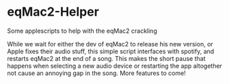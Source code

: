 # eqMac2-Helper
Some applescripts to help with the eqMac2 crackling

While we wait for either the dev of eqMac2 to release his new version, or Apple fixes their
audio stuff, this simple script interfaces with spotify, and restarts eqMac2 at the end of a song.
This makes the short pause that happens when selecting a new audio device or restarting the
app altogether not cause an annoying gap in the song. More features to come!
